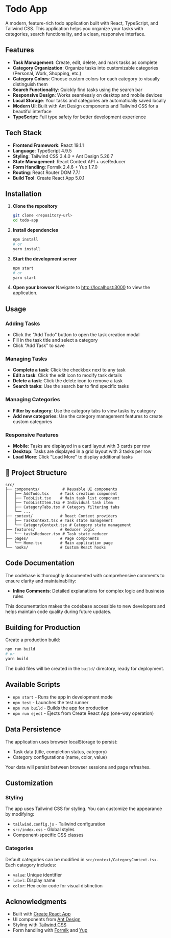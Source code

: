 # Todo App

A modern, feature-rich todo application built with React, TypeScript, and Tailwind CSS. This application helps you organize your tasks with categories, search functionality, and a clean, responsive interface.

## Features

- **Task Management**: Create, edit, delete, and mark tasks as complete
- **Category Organization**: Organize tasks into customizable categories (Personal, Work, Shopping, etc.)
- **Category Colors**: Choose custom colors for each category to visually distinguish them
- **Search Functionality**: Quickly find tasks using the search bar
- **Responsive Design**: Works seamlessly on desktop and mobile devices
- **Local Storage**: Your tasks and categories are automatically saved locally
- **Modern UI**: Built with Ant Design components and Tailwind CSS for a beautiful interface
- **TypeScript**: Full type safety for better development experience

## Tech Stack

- **Frontend Framework**: React 19.1.1
- **Language**: TypeScript 4.9.5
- **Styling**: Tailwind CSS 3.4.0 + Ant Design 5.26.7
- **State Management**: React Context API + useReducer
- **Form Handling**: Formik 2.4.6 + Yup 1.7.0
- **Routing**: React Router DOM 7.7.1
- **Build Tool**: Create React App 5.0.1

## Installation

1. **Clone the repository**
   ```bash
   git clone <repository-url>
   cd todo-app
   ```

2. **Install dependencies**
   ```bash
   npm install
   # or
   yarn install
   ```

3. **Start the development server**
   ```bash
   npm start
   # or
   yarn start
   ```

4. **Open your browser**
   Navigate to [http://localhost:3000](http://localhost:3000) to view the application.

## Usage

### Adding Tasks
- Click the "Add Todo" button to open the task creation modal
- Fill in the task title and select a category
- Click "Add Task" to save

### Managing Tasks
- **Complete a task**: Click the checkbox next to any task
- **Edit a task**: Click the edit icon to modify task details
- **Delete a task**: Click the delete icon to remove a task
- **Search tasks**: Use the search bar to find specific tasks

### Managing Categories
- **Filter by category**: Use the category tabs to view tasks by category
- **Add new categories**: Use the category management features to create custom categories

### Responsive Features
- **Mobile**: Tasks are displayed in a card layout with 3 cards per row
- **Desktop**: Tasks are displayed in a grid layout with 3 tasks per row
- **Load More**: Click "Load More" to display additional tasks

## 📁 Project Structure

```
src/
├── components/          # Reusable UI components
│   ├── AddTodo.tsx     # Task creation component
│   ├── TodoList.tsx    # Main task list component
│   ├── TodoListItem.tsx # Individual task item
│   ├── CategoryTabs.tsx # Category filtering tabs
│   └── ...
├── context/            # React Context providers
│   ├── TaskContext.tsx # Task state management
│   └── CategoryContext.tsx # Category state management
├── features/           # Reducer logic
│   └── tasksReducer.tsx # Task state reducer
├── pages/              # Page components
│   └── Home.tsx        # Main application page
└── hooks/              # Custom React hooks
```

##  Code Documentation

The codebase is thoroughly documented with comprehensive comments to ensure clarity and maintainability:

- **Inline Comments**: Detailed explanations for complex logic and business rules

This documentation makes the codebase accessible to new developers and helps maintain code quality during future updates.

##  Building for Production

Create a production build:
```bash
npm run build
# or
yarn build
```

The build files will be created in the `build/` directory, ready for deployment.

## Available Scripts

- `npm start` - Runs the app in development mode
- `npm test` - Launches the test runner
- `npm run build` - Builds the app for production
- `npm run eject` - Ejects from Create React App (one-way operation)

## Data Persistence

The application uses browser localStorage to persist:
- Task data (title, completion status, category)
- Category configurations (name, color, value)

Your data will persist between browser sessions and page refreshes.

## Customization

### Styling
The app uses Tailwind CSS for styling. You can customize the appearance by modifying:
- `tailwind.config.js` - Tailwind configuration
- `src/index.css` - Global styles
- Component-specific CSS classes

### Categories
Default categories can be modified in `src/context/CategoryContext.tsx`. Each category includes:
- `value`: Unique identifier
- `label`: Display name
- `color`: Hex color code for visual distinction


## Acknowledgments

- Built with [Create React App](https://github.com/facebook/create-react-app)
- UI components from [Ant Design](https://ant.design/)
- Styling with [Tailwind CSS](https://tailwindcss.com/)
- Form handling with [Formik](https://formik.org/) and [Yup](https://github.com/jquense/yup)
